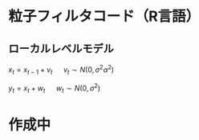 # 粒子フィルタコード（R言語）
## ローカルレベルモデル

$x_t=x_{t-1}+v_t$
&emsp;
$v_t\sim{}N(0,\sigma^2\alpha^2)$  

$y_t=x_t+w_t$
&emsp;
$w_t\sim{}N(0,\sigma^2)$  

# 作成中
